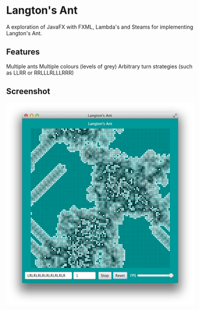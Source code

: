 Langton's Ant
=============

A exploration of JavaFX with FXML, Lambda's and Steams for implementing
Langton's Ant.

Features
--------

Multiple ants
Multiple colours (levels of grey)
Arbitrary turn strategies (such as LLRR or RRLLLRLLLRRR)

Screenshot
----------

![Screenshot with repeated Langton's Ant pattern](.github/screenshot.png?raw=true "Example")
